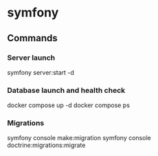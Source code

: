 # symfony

## Commands

### Server launch
symfony server:start -d

### Database launch and health check
docker compose up -d
docker compose ps

### Migrations

symfony console make:migration
symfony console doctrine:migrations:migrate 